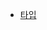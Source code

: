 - [타입](https://github.com/hyesungoh/learningWhatIWant/tree/master/Books/YouDontKnowJS/%ED%83%80%EC%9E%85)

